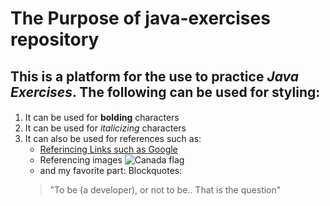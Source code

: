 # The Purpose of java-exercises repository

## This is a platform for the use to practice **_Java Exercises_**.  The following can be used for styling:

####
1. It can be used for **bolding** characters
2. It can be used for _italicizing_ characters
3. It can also be used for references such as:
	* [Referincing Links such as Google](www.google.ca)
	* Referencing images ![Canada flag](https://upload.wikimedia.org/wikipedia/commons/thumb/d/d9/Flag_of_Canada_%28Pantone%29.svg/1200px-Flag_of_Canada_%28Pantone%29.svg.png)
	* and my favorite part: Blockquotes:  
	> "To be (a developer), or not to be.. That is the question"
